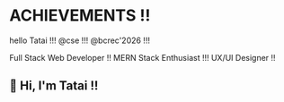 # ACHIEVEMENTS !!
hello Tatai !!!
@cse !!!
@bcrec'2026 !!!
<!DOCTYPE html>

Full Stack Web Developer !!
MERN Stack Enthusiast !!!
UX/UI Designer !!

## 👋 Hi, I'm Tatai !!
